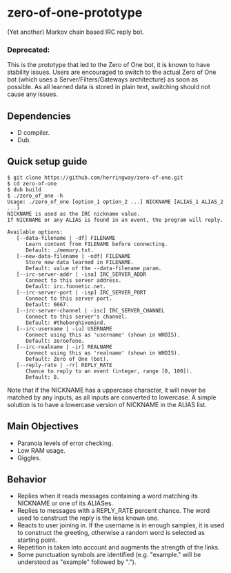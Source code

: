 # zero-of-one-prototype
(Yet another) Markov chain based IRC reply bot.
### Deprecated:
This is the prototype that led to the Zero of One bot, it is known to
have stability issues. Users are encouraged to switch to the actual
Zero of One bot (which uses a Server/Filters/Gateways architecture) as
soon as possible. As all learned data is stored in plain text, switching
should not cause any issues.

## Dependencies
- D compiler.
- Dub.

## Quick setup guide
```
$ git clone https://github.com/herringway/zero-of-one.git
$ cd zero-of-one
$ dub build
$ ./zero_of_one -h
Usage: ./zero_of_one [option_1 option_2 ...] NICKNAME [ALIAS_1 ALIAS_2 ...]
NICKNAME is used as the IRC nickname value.
If NICKNAME or any ALIAS is found in an event, the program will reply.

Available options:
   [--data-filename | -df] FILENAME
      Learn content from FILENAME before connecting.
      Default: ./memory.txt.
   [--new-data-filename | -ndf] FILENAME
      Store new data learned in FILENAME.
      Default: value of the --data-filename param.
   [--irc-server-addr | -isa] IRC_SERVER_ADDR
      Connect to this server address.
      Default: irc.foonetic.net.
   [--irc-server-port | -isp] IRC_SERVER_PORT
      Connect to this server port.
      Default: 6667.
   [--irc-server-channel | -isc] IRC_SERVER_CHANNEL
      Connect to this server's channel.
      Default: #theborghivemind.
   [--irc-username | -iu] USERNAME
      Connect using this as 'username' (shown in WHOIS).
      Default: zeroofone.
   [--irc-realname | -ir] REALNAME
      Connect using this as 'realname' (shown in WHOIS).
      Default: Zero of One (bot).
   [--reply-rate | -rr] REPLY_RATE
      Chance to reply to an event (integer, range [0, 100]).
      Default: 8.
```
Note that if the NICKNAME has a uppercase character, it will never be matched by
any inputs, as all inputs are converted to lowercase. A simple solution is to
have a lowercase version of NICKNAME in the ALIAS list.

## Main Objectives
- Paranoia levels of error checking.
- Low RAM usage.
- Giggles.

## Behavior
- Replies when it reads messages containing a word matching its NICKNAME or one
   of its ALIASes.
- Replies to messages with a REPLY_RATE percent chance. The word used to
   construct the reply is the less known one.
- Reacts to user joining in. If the username is in enough samples, it is used
   to construct the greeting, otherwise a random word is selected as starting
   point.
- Repetition is taken into account and augments the strength of the links.
- Some punctuation symbols are identified (e.g. "example." will be understood
   as "example" followed by ".").
